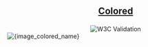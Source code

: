 <h2><p align="center"><a href="{image_colored_path}" title="View & Download {image_colored_name}">Colored</a></p></h2>
<div class="badges" align="center">
	<img alt="W3C Validation" src="https://img.shields.io/w3c-validation/xml?preset=SVG%201.1%2C%20URL%2C%20XHTML%2C%20MathML%203.0&targetUrl=http%3A%2F%2Fn-panuhin.info%2Fredirect.php%3Fu%3Dhttp%3A%2F%2Fsvg.n-panuhin.info%2FSVG%2F{image_url2}%2F{image_colored_path_url2}">
</div>
<div>
	<img src="{image_colored_path}" alt="{image_colored_name}" title="{image_colored_name}">
</div>